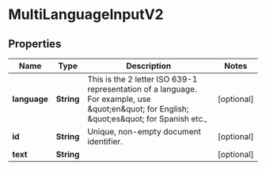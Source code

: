 
# MultiLanguageInputV2

## Properties
Name | Type | Description | Notes
------------ | ------------- | ------------- | -------------
**language** | **String** | This is the 2 letter ISO 639-1 representation of a language.              For example, use \&quot;en\&quot; for English; \&quot;es\&quot; for Spanish etc., |  [optional]
**id** | **String** | Unique, non-empty document identifier. |  [optional]
**text** | **String** |  |  [optional]



